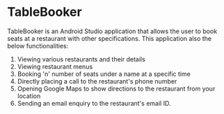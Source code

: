 # TableBooker

TableBooker is an Android Studio application that allows the user to book seats at a restaurant with other specifications. This application also the below functionalities:

1. Viewing various restaurants and their details
2. Viewing restaurant menus
3. Booking 'n' number of seats under a name at a specific time
4. Directly placing a call to the restaurant's phone number
5. Opening Google Maps to show directions to the restaurant from your location
6. Sending an email enquiry to the restaurant's email ID.
